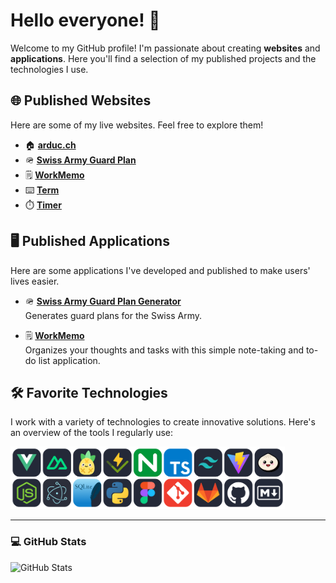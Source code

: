 # Hello everyone! 👋

Welcome to my GitHub profile! I'm passionate about creating **websites** and **applications**. Here you'll find a selection of my published projects and the technologies I use.

## 🌐 Published Websites

Here are some of my live websites. Feel free to explore them!

- 🏠 [**arduc.ch**](https://arduc.ch)
- 🪖 [**Swiss Army Guard Plan**](https://swiss-army-guard-plan.arduc.ch)
- 🗒️ [**WorkMemo**](https://workmemo.arduc.ch)
- ⌨️ [**Term**](https://term.arduc.ch)
- ⏱️ [**Timer**](https://timer.arduc.ch)

## 🖥️ Published Applications

Here are some applications I've developed and published to make users' lives easier.

- 🪖 [**Swiss Army Guard Plan Generator**](https://swiss-army-guard-plan.arduc.ch)  
  Generates guard plans for the Swiss Army.

- 🗒️ [**WorkMemo**](https://workmemo.arduc.ch)  
  Organizes your thoughts and tasks with this simple note-taking and to-do list application.

## 🛠️ Favorite Technologies

I work with a variety of technologies to create innovative solutions. Here's an overview of the tools I regularly use:

<p align="left">
  <img height="100px" src="./pictures/skills_icon.png" />
</p>

---

### 💻 GitHub Stats

![GitHub Stats](https://github-readme-stats.vercel.app/api?username=ArtyomInc&show_icons=true&hide_title=true)
